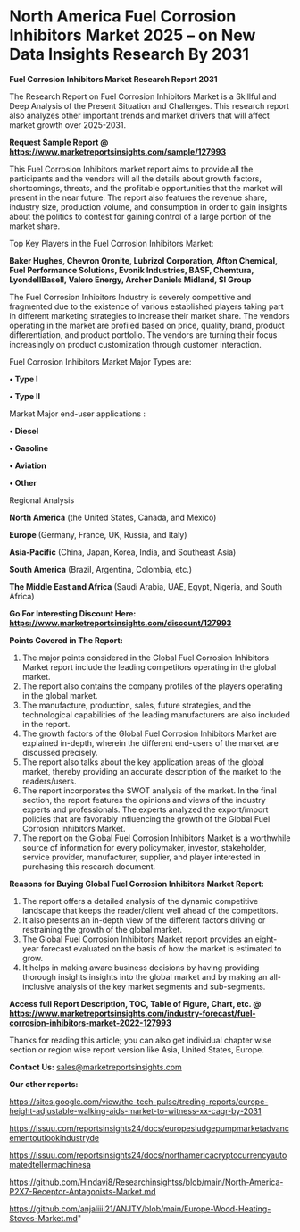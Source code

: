# North America Fuel Corrosion Inhibitors Market 2025 – on New Data Insights Research By 2031

<strong>Fuel Corrosion Inhibitors Market Research Report 2031</strong>

The Research Report on Fuel Corrosion Inhibitors Market is a Skillful and Deep Analysis of the Present Situation and Challenges. This research report also analyzes other important trends and market drivers that will affect market growth over 2025-2031.

<strong>Request Sample Report @ <a href=https://www.marketreportsinsights.com/sample/127993>https://www.marketreportsinsights.com/sample/127993</a></strong>

This Fuel Corrosion Inhibitors market report aims to provide all the participants and the vendors will all the details about growth factors, shortcomings, threats, and the profitable opportunities that the market will present in the near future. The report also features the revenue share, industry size, production volume, and consumption in order to gain insights about the politics to contest for gaining control of a large portion of the market share.

Top Key Players in the Fuel Corrosion Inhibitors Market:

<strong>Baker Hughes, Chevron Oronite, Lubrizol Corporation, Afton Chemical, Fuel Performance Solutions, Evonik Industries, BASF, Chemtura, LyondellBasell, Valero Energy, Archer Daniels Midland, SI Group</strong>

The Fuel Corrosion Inhibitors Industry is severely competitive and fragmented due to the existence of various established players taking part in different marketing strategies to increase their market share. The vendors operating in the market are profiled based on price, quality, brand, product differentiation, and product portfolio. The vendors are turning their focus increasingly on product customization through customer interaction.

Fuel Corrosion Inhibitors Market Major Types are:

<strong>• Type I

• Type II</strong>

Market Major end-user applications :

<strong>• Diesel

• Gasoline

• Aviation

• Other</strong>

Regional Analysis

</u><strong><b>North America</b></strong> (the United States, Canada, and Mexico)

<strong><b>Europe </b></strong>(Germany, France, UK, Russia, and Italy)

<strong><b>Asia-Pacific</b></strong> (China, Japan, Korea, India, and Southeast Asia)

<strong><b>South America</b></strong> (Brazil, Argentina, Colombia, etc.)

<strong><b>The Middle East and Africa</b></strong> (Saudi Arabia, UAE, Egypt, Nigeria, and South Africa)

<strong>Go For Interesting Discount Here: <a href=https://www.marketreportsinsights.com/discount/127993>https://www.marketreportsinsights.com/discount/127993</a></strong>

<strong>Points Covered in The Report:</strong>
<ol>
  <li>The major points considered in the Global Fuel Corrosion Inhibitors Market report include the leading competitors operating in the global market.</li>
  <li>The report also contains the company profiles of the players operating in the global market.</li>
  <li>The manufacture, production, sales, future strategies, and the technological capabilities of the leading manufacturers are also included in the report.</li>
  <li>The growth factors of the Global Fuel Corrosion Inhibitors Market are explained in-depth, wherein the different end-users of the market are discussed precisely.</li>
  <li>The report also talks about the key application areas of the global market, thereby providing an accurate description of the market to the readers/users.</li>
  <li>The report incorporates the SWOT analysis of the market. In the final section, the report features the opinions and views of the industry experts and professionals. The experts analyzed the export/import policies that are favorably influencing the growth of the Global Fuel Corrosion Inhibitors Market.</li>
  <li>The report on the Global Fuel Corrosion Inhibitors Market is a worthwhile source of information for every policymaker, investor, stakeholder, service provider, manufacturer, supplier, and player interested in purchasing this research document.</li>
</ol>
<strong>Reasons for Buying Global Fuel Corrosion Inhibitors Market Report:</strong>

<ol>
  <li>The report offers a detailed analysis of the dynamic competitive landscape that keeps the reader/client well ahead of the competitors.</li>
  <li>It also presents an in-depth view of the different factors driving or restraining the growth of the global market.</li>
  <li>The Global Fuel Corrosion Inhibitors Market report provides an eight-year forecast evaluated on the basis of how the market is estimated to grow.</li>
  <li>It helps in making aware business decisions by having providing thorough insights insights into the global market and by making an all-inclusive analysis of the key market segments and sub-segments.</li>
</ol>
<strong>Access full Report Description, TOC, Table of Figure, Chart, etc. @ <a href=https://www.marketreportsinsights.com/industry-forecast/fuel-corrosion-inhibitors-market-2022-127993>https://www.marketreportsinsights.com/industry-forecast/fuel-corrosion-inhibitors-market-2022-127993</a></strong>


Thanks for reading this article; you can also get individual chapter wise section or region wise report version like Asia, United States, Europe.

<strong>Contact Us:</strong>
sales@marketreportsinsights.com

<strong>Our other reports:</strong>

<a href=https://sites.google.com/view/the-tech-pulse/treding-reports/europe-height-adjustable-walking-aids-market-to-witness-xx-cagr-by-2031>https://sites.google.com/view/the-tech-pulse/treding-reports/europe-height-adjustable-walking-aids-market-to-witness-xx-cagr-by-2031</a>

<a href=https://issuu.com/reportsinsights24/docs/europesludgepumpmarketadvancementoutlookindustryde>https://issuu.com/reportsinsights24/docs/europesludgepumpmarketadvancementoutlookindustryde</a>

<a href=https://issuu.com/reportsinsights24/docs/northamericacryptocurrencyautomatedtellermachinesa>https://issuu.com/reportsinsights24/docs/northamericacryptocurrencyautomatedtellermachinesa</a>

<a href=https://github.com/Hindavi8/Researchinsightss/blob/main/North-America-P2X7-Receptor-Antagonists-Market.md>https://github.com/Hindavi8/Researchinsightss/blob/main/North-America-P2X7-Receptor-Antagonists-Market.md</a>

<a href=https://github.com/anjaliiii21/ANJTY/blob/main/Europe-Wood-Heating-Stoves-Market.md>https://github.com/anjaliiii21/ANJTY/blob/main/Europe-Wood-Heating-Stoves-Market.md</a>"
